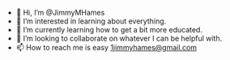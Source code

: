 - 👋 Hi, I’m @JimmyMHames
- 👀 I’m interested in learning about everything.
- 🌱 I’m currently learning how to get a bit more educated.
- 💞️ I’m looking to collaborate on whatever I can be helpful with.
- 📫 How to reach me is easy <1jimmyhames@gmail.com>

<!---
JimmyMHames/JimmyMHames is a ✨ special ✨ repository because its `README.md` (this file) appears on your GitHub profile.
You can click the Preview link to take a look at your changes.
--->
